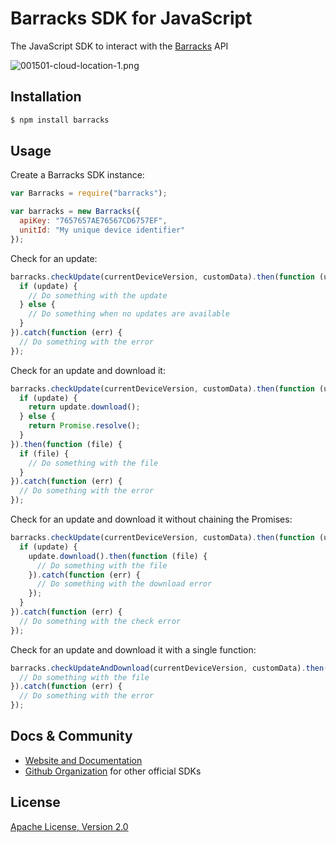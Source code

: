 # Barracks SDK for JavaScript
The JavaScript SDK to interact with the [Barracks](https://barracks.io/) API

![001501-cloud-location-1.png](https://bitbucket.org/repo/yLK99j/images/729711508-001501-cloud-location-1.png)

## Installation

```bash
$ npm install barracks
```

## Usage

Create a Barracks SDK instance:
```js
var Barracks = require("barracks");

var barracks = new Barracks({
  apiKey: "7657657AE76567CD6757EF",
  unitId: "My unique device identifier"
});
```

Check for an update:
```js
barracks.checkUpdate(currentDeviceVersion, customData).then(function (update) {
  if (update) {
    // Do something with the update
  } else {
    // Do something when no updates are available
  }
}).catch(function (err) {
  // Do something with the error
});
```


Check for an update and download it:
```js
barracks.checkUpdate(currentDeviceVersion, customData).then(function (update) {
  if (update) {
    return update.download();
  } else {
    return Promise.resolve();
  }
}).then(function (file) {
  if (file) {
    // Do something with the file
  }
}).catch(function (err) {
  // Do something with the error
});
```

Check for an update and download it without chaining the Promises:
```js
barracks.checkUpdate(currentDeviceVersion, customData).then(function (update) {
  if (update) {
    update.download().then(function (file) {
      // Do something with the file
    }).catch(function (err) {
      // Do something with the download error
    });
  }
}).catch(function (err) {
  // Do something with the check error
});
```

Check for an update and download it with a single function:
```js
barracks.checkUpdateAndDownload(currentDeviceVersion, customData).then(function (file) {
  // Do something with the file
}).catch(function (err) {
  // Do something with the error
});
```

## Docs & Community

* [Website and Documentation](https://barracks.io/)
* [Github Organization](https://github.com/barracksiot) for other official SDKs

## License

  [Apache License, Version 2.0](LICENSE)